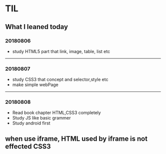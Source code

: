 # TIL
## What I leaned today

### 20180806
* study HTML5 part that link, image, table, list etc 
---
### 20180807
* study CSS3 that concept and selector,style etc
* make simple webPage
---
### 20180808
* Read book chapter HTML,CSS3 completely
* Study JS like basic grammer
* Study android first

**when use iframe, HTML used by iframe is not effected CSS3** 
---
